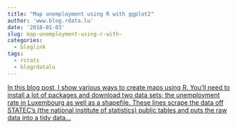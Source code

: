 ```yaml
---
title: "Map unemployment using R with ggplot2"
author: 'www.blog.rdata.lu'
date: '2018-01-03'
slug: map-unemployment-using-r-with-
categories:
  - bloglink
tags:
  - rstats
  - blogrdatalu
---
```


[In this blog post, I show various ways to create maps using R. You’ll need to install a lot of packages and download two data sets; the unemployment rate in Luxembourg as well as a shapefile. These lines scrape the data off STATEC’s (the national institute of statistics) public tables and puts the raw data into a tidy data...<click to read more>](http://www.blog.rdata.lu/post/2018-01-03-mapping-unemployment-luxembourg/)

